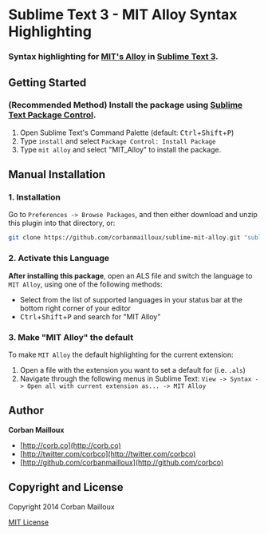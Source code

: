 # Sublime Text 3 - MIT Alloy Syntax Highlighting

### Syntax highlighting for [MIT's Alloy](http://alloy.mit.edu/alloy/index.html) in [Sublime Text 3](http://www.sublimetext.com/3).


## Getting Started

### (Recommended Method) Install the package using [Sublime Text Package Control](https://packagecontrol.io/).

1. Open Sublime Text's Command Palette (default: <kbd>Ctrl</kbd>+<kbd>Shift</kbd>+<kbd>P</kbd>)
2. Type `install` and select `Package Control: Install Package`
3. Type `mit alloy` and select "MIT_Alloy" to install the package.

## Manual Installation

### 1. Installation

Go to `Preferences -> Browse Packages`, and then either download and unzip this plugin into that directory, or:

``` bash
git clone https://github.com/corbanmailloux/sublime-mit-alloy.git "sublime-mit-alloy"
```

### 2. Activate this Language
**After installing this package**, open an ALS file and switch the language to `MIT Alloy`, using one
of the following methods:

* Select from the list of supported languages in your status bar at the bottom right corner of your editor
* <kbd>Ctrl</kbd>+<kbd>Shift</kbd>+<kbd>P</kbd> and search for "MIT Alloy"

### 3. Make "MIT Alloy" the default
To make `MIT Alloy` the default highlighting for the current extension:

1. Open a file with the extension you want to set a default for (i.e. `.als`)
2. Navigate through the following menus in Sublime Text: `View -> Syntax -> Open all with current extension as... -> MIT Alloy`



## Author

**Corban Mailloux**

+ [http://corb.co](http://corb.co)
+ [http://twitter.com/corbco](http://twitter.com/corbco)
+ [http://github.com/corbanmailloux](http://github.com/corbco)


## Copyright and License
Copyright 2014 Corban Mailloux

[MIT License](LICENSE-MIT)
